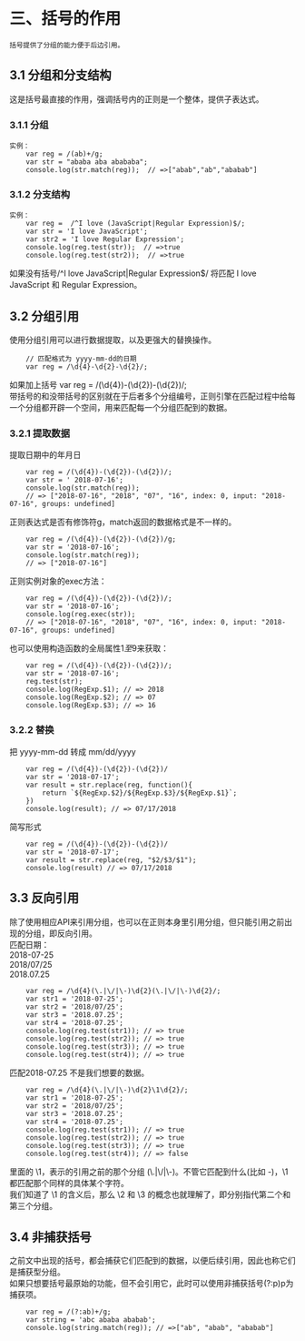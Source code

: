 # 三、括号的作用
    括号提供了分组的能力便于后边引用。
## 3.1 分组和分支结构
这是括号最直接的作用，强调括号内的正则是一个整体，提供子表达式。
### 3.1.1 分组
```
实例：
    var reg = /(ab)+/g;
    var str = "ababa aba abababa";
    console.log(str.match(reg));  // =>["abab","ab","ababab"]
```
### 3.1.2 分支结构
```
实例：
    var reg =  /^I love (JavaScript|Regular Expression)$/;
    var str = 'I love JavaScript';
    var str2 = 'I love Regular Expression';
    console.log(reg.test(str));  // =>true
    console.log(reg.test(str2));  // =>true

```
如果没有括号/^I love JavaScript|Regular Expression$/ 将匹配 I love JavaScript 和 Regular Expression。

## 3.2 分组引用
使用分组引用可以进行数据提取，以及更强大的替换操作。    
```
    // 匹配格式为 yyyy-mm-dd的日期
    var reg = /\d{4}-\d{2}-\d{2}/;
```
如果加上括号 var reg = /(\d{4})-(\d{2})-(\d{2})/;    
带括号的和没带括号的区别就在于后者多个分组编号，正则引擎在匹配过程中给每一个分组都开辟一个空间，用来匹配每一个分组匹配到的数据。     
### 3.2.1 提取数据
提取日期中的年月日
```
    var reg = /(\d{4})-(\d{2})-(\d{2})/;
    var str = ' 2018-07-16';
    console.log(str.match(reg));
    // => ["2018-07-16", "2018", "07", "16", index: 0, input: "2018-07-16", groups: undefined]
```
正则表达式是否有修饰符g，match返回的数据格式是不一样的。
```
    var reg = /(\d{4})-(\d{2})-(\d{2})/g;
    var str = '2018-07-16';
    console.log(str.match(reg));
    // => ["2018-07-16"]
```
正则实例对象的exec方法：
```
    var reg = /(\d{4})-(\d{2})-(\d{2})/;
    var str = '2018-07-16';
    console.log(reg.exec(str));
    // => ["2018-07-16", "2018", "07", "16", index: 0, input: "2018-07-16", groups: undefined]
```
也可以使用构造函数的全局属性$1至$9来获取：
```
    var reg = /(\d{4})-(\d{2})-(\d{2})/;
    var str = '2018-07-16';
    reg.test(str);
    console.log(RegExp.$1); // => 2018
    console.log(RegExp.$2); // => 07
    console.log(RegExp.$3); // => 16
```
### 3.2.2 替换
把 yyyy-mm-dd 转成 mm/dd/yyyy
```
    var reg = /(\d{4})-(\d{2})-(\d{2})/
    var str = '2018-07-17';
    var result = str.replace(reg, function(){
        return `${RegExp.$2}/${RegExp.$3}/${RegExp.$1}`;
    })
    console.log(result); // => 07/17/2018
```
简写形式
```
    var reg = /(\d{4})-(\d{2})-(\d{2})/
    var str = '2018-07-17';
    var result = str.replace(reg, "$2/$3/$1");
    console.log(result) // => 07/17/2018

```
## 3.3 反向引用
除了使用相应API来引用分组，也可以在正则本身里引用分组，但只能引用之前出现的分组，即反向引用。    
匹配日期：    
    2018-07-25    
    2018/07/25    
    2018.07.25    
```
    var reg = /\d{4}(\.|\/|\-)\d{2}(\.|\/|\-)\d{2}/;
    var str1 = '2018-07-25';
    var str2 = '2018/07/25';
    var str3 = '2018.07.25';
    var str4 = '2018-07.25';
    console.log(reg.test(str1)); // => true
    console.log(reg.test(str2)); // => true 
    console.log(reg.test(str3)); // => true 
    console.log(reg.test(str4)); // => true     
```
匹配2018-07.25 不是我们想要的数据。
```
    var reg = /\d{4}(\.|\/|\-)\d{2}\1\d{2}/;
    var str1 = '2018-07-25';
    var str2 = '2018/07/25';
    var str3 = '2018.07.25';
    var str4 = '2018-07.25';
    console.log(reg.test(str1)); // => true
    console.log(reg.test(str2)); // => true 
    console.log(reg.test(str3)); // => true 
    console.log(reg.test(str4)); // => false     
```
里面的 \1，表示的引用之前的那个分组 (\\.|\\/|\\-)。不管它匹配到什么(比如 -)，\1 都匹配那个同样的具体某个字符。    
我们知道了 \1 的含义后，那么 \2 和 \3 的概念也就理解了，即分别指代第二个和第三个分组。

## 3.4 非捕获括号
之前文中出现的括号，都会捕获它们匹配到的数据，以便后续引用，因此也称它们是捕获型分组。     
如果只想要括号最原始的功能，但不会引用它，此时可以使用非捕获括号(?:p)p为捕获项。    
```
    var reg = /(?:ab)+/g;
    var string = 'abc ababa ababab';
    console.log(string.match(reg)); // =>["ab", "abab", "ababab"]
```